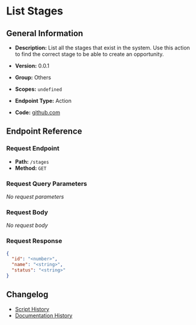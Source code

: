 # List Stages

## General Information

- **Description:** List all the stages that exist in the system. Use this action to find
the correct stage to be able to create an opportunity.

- **Version:** 0.0.1
- **Group:** Others
- **Scopes:** `undefined`
- **Endpoint Type:** Action
- **Code:** [github.com](https://github.com/NangoHQ/integration-templates/tree/main/integrations/unanet/actions/list-stages.ts)


## Endpoint Reference

### Request Endpoint

- **Path:** `/stages`
- **Method:** `GET`

### Request Query Parameters

_No request parameters_

### Request Body

_No request body_

### Request Response

```json
{
  "id": "<number>",
  "name": "<string>",
  "status": "<string>"
}
```

## Changelog

- [Script History](https://github.com/NangoHQ/integration-templates/commits/main/integrations/unanet/actions/list-stages.ts)
- [Documentation History](https://github.com/NangoHQ/integration-templates/commits/main/integrations/unanet/actions/list-stages.md)

<!-- END  GENERATED CONTENT -->

